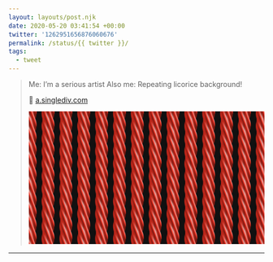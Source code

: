 ```yaml
---
layout: layouts/post.njk
date: 2020-05-20 03:41:54 +00:00
twitter: '1262951656876060676'
permalink: /status/{{ twitter }}/
tags: 
  - tweet
---
```


> Me: I’m a serious artist
> Also me: Repeating licorice background!
> 
> 🍒 [a.singlediv.com](https://a.singlediv.com) 
> 
> ![Repeating pattern of vertical pieces of red licorice.](/img/1262951656876060676-EYbnIgGXgAIvC37.png)

---
